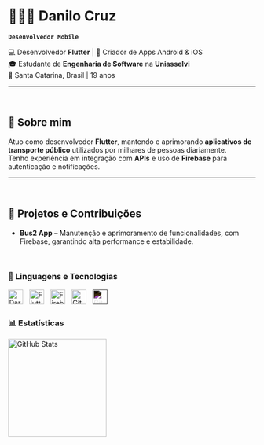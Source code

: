 # 👩🏻‍💻 Danilo Cruz

**`Desenvolvedor Mobile`**

💻 Desenvolvedor **Flutter** | 📱 Criador de Apps Android & iOS  
🎓 Estudante de **Engenharia de Software** na **Uniasselvi**  
📍 Santa Catarina, Brasil | 19 anos  

---

<br/>

## 🚀 Sobre mim  
Atuo como desenvolvedor **Flutter**, mantendo e aprimorando **aplicativos de transporte público** utilizados por milhares de pessoas diariamente.  <br/> 
Tenho experiência em integração com **APIs** e uso de **Firebase** para autenticação e notificações.  

---
<br/>

## 💼 Projetos e Contribuições

- **Bus2 App** – Manutenção e aprimoramento de funcionalidades, com Firebase, garantindo alta performance e estabilidade.


<br/>

### 🤖 Linguagens e Tecnologias

<img 
    align="left" 
    alt="Dart"
    title="Dart" 
    width="30px" 
    style="padding-right: 10px;" 
    src="https://cdn.jsdelivr.net/gh/devicons/devicon/icons/dart/dart-original.svg" 
/>
<img 
    align="left" 
    alt="Flutter" 
    title="Flutter"
    width="30px" 
    style="padding-right: 10px;" 
    src="https://cdn.jsdelivr.net/gh/devicons/devicon/icons/flutter/flutter-original.svg" 
/>
<img 
    align="left" 
    alt="Firebase" 
    title="Firebase"
    width="30px" 
    style="padding-right: 10px;" 
    src="https://cdn.jsdelivr.net/gh/devicons/devicon/icons/firebase/firebase-plain.svg" 
/>
<img 
    align="left" 
    alt="Git" 
    title="Git"
    width="30px" 
    style="padding-right: 10px;" 
    src="https://cdn.jsdelivr.net/gh/devicons/devicon/icons/git/git-original.svg" 
/>
<img 
    align="left" 
    alt="GitHub" 
    title="GitHub"
    width="30px" 
    style="padding-right: 10px; filter: invert()"
    src="https://cdn.jsdelivr.net/gh/devicons/devicon/icons/github/github-original.svg" 
/>

<br/>
<br/>

### 📊 Estatísticas

<p>
<img 
      align="left" 
      alt="GitHub Stats" 
      height="200" 
      src="https://github-readme-stats.vercel.app/api/top-langs/?username=danilocrz&theme=dark&layout=compact&custom_title=Tecnologias&langs_count=9" 
  />

</p>

